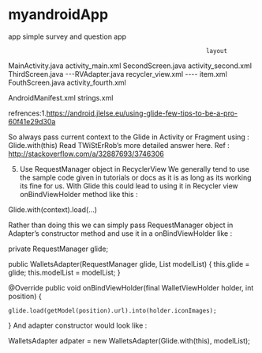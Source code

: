# myandroidApp
app simple survey and question app
                                                
                                                            layout
MainActivity.java                                   activity_main.xml
SecondScreen.java                                    activity_second.xml
ThirdScreen.java        ---RVAdapter.java            recycler_view.xml ---- item.xml
FouthScreen.java                                     activity_fourth.xml


AndroidManifest.xml
strings.xml



refrences:1.https://android.jlelse.eu/using-glide-few-tips-to-be-a-pro-60f41e29d30a

So always pass current context to the Glide in Activity or Fragment using :
Glide.with(this)
Read TWiStErRob’s more detailed answer here.
Ref : http://stackoverflow.com/a/32887693/3746306

5. Use RequestManager object in RecyclerView
We generally tend to use the sample code given in tutorials or docs as it is as long as its working its fine for us. With Glide this could lead to using 
it in Recycler view onBindViewHolder method like this :

Glide.with(context).load(...) 

Rather than doing this we can simply pass RequestManager object in Adapter’s constructor method and use it in a onBindViewHolder like :


private RequestManager glide;

public WalletsAdapter(RequestManager glide, List<MediaModel> modelList)
    {
    this.glide = glide;
    this.modelList = modelList;
}

@Override
public void onBindViewHolder(final WalletViewHolder holder, int position) {

    glide.load(getModel(position).url).into(holder.iconImages);
  
}
And adapter constructor would look like :


WalletsAdapter adpater = new WalletsAdapter(Glide.with(this), modelList);

